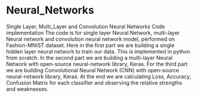 # Neural_Networks
Single Layer, Multi_Layer and Convolution Neural Networks Code implementation
The code is for single layer Neural Network, multi-layer Neural network and convolution neural
network model, performed on Fashion-MNIST dataset. Here in the first part we are building a single hidden layer
neural network to train our data. This is implemented in python from scratch. In the second part we are building a
multi-layer Neural Network with open-source neural-network library, Keras. For the third part we are
building Convolutional Neural Network (CNN) with open-source neural-network library, Keras. At the end
we are calculating Loss, Accuracy, Confusion Matrix for each classifier and observing the relative strengths
and weaknesses.
